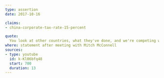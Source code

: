 ```yaml
---
type: assertion
date: 2017-10-16

claims:
- china-corporate-tax-rate-15-percent

quote:
  You look at other countries, what they've done, and we're competing with other countries. When China is at 15%, when I hear that Ireland is going to be reducing their corporate rates to 8% from 12%.
where: statement after meeting with Mitch McConnell
sources:
- type: youtube
  id: k-Kl06bfq48
  start: 700
  duration: 13
---
```

